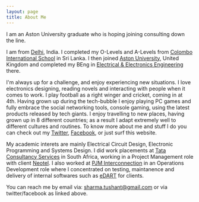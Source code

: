 ```yaml
---
layout: page
title: About Me
---
```


I am an Aston University graduate who is hoping joining consulting down the line.

I am from [Delhi](http://en.wikipedia.org/wiki/Delhi), India. I completed my O-Levels and A-Levels from 
[Colombo International School](http://www.cis.lk/) in Sri Lanka. I then joined 
[Aston University](http://www.aston.ac.uk/), United Kingdom and completed my BEng in 
[Electrical & Electronics Engineering](http://www.aston.ac.uk/eas/about-eas/academic-groups/electronic-engineering/) 
there.

I'm always up for a challenge, and enjoy experiencing new situations. I love electronics designing, 
reading novels and interacting with people when it comes to work. I play football as a right winger 
and cricket, coming in at 4th. Having grown up during the tech-bubble I enjoy playing PC games and 
fully embrace the social networking tools, console gaming, using the latest products released by tech 
giants. I enjoy travelling to new places, having grown up in 8 different countries; as a result I adapt 
extremely well to different cultures and routines. To know more about me and stuff I do you can check out 
my [Twitter](https://twitter.com/SharmaTushant), [Facebook](https://www.facebook.com/tushant.sharma.33), 
or just surf this website.

My academic interets are mainly Electrical Circuit Design, Electronic Programming and Systems Design. 
I did work placements at 
[Tata Consultancy Services](http://www.tataafrica.com/businesses/businesses_IScommunication_tcs.htm) in 
South Africa, working in a Project Management role with client [Neotel](http://www.neotel.co.za/). 
I also worked at [PJM Interconnection](http://www.pjm.com/) in an Operations Development role where I 
concentrated on testing, maintanence and delivery of internal softwares such as 
[eDART](http://www.pjm.com/markets-and-operations/etools/edart.aspx) for clients.

You can reach me by email via: sharma.tushant@gmail.com or via twitter/facebook as linked above.